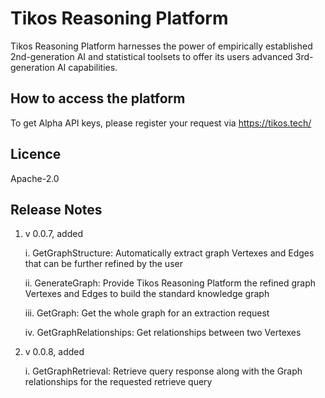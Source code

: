 # Tikos Reasoning Platform

Tikos Reasoning Platform harnesses the power of empirically established 2nd-generation AI and statistical toolsets to offer its users advanced 3rd-generation AI capabilities.

## How to access the platform

To get Alpha API keys, please register your request via https://tikos.tech/

## Licence

Apache-2.0

## Release Notes

1. v 0.0.7, added 

   i. GetGraphStructure: Automatically extract graph Vertexes and Edges that can be further refined by the user

   ii. GenerateGraph: Provide Tikos Reasoning Platform the refined graph Vertexes and Edges to build the standard knowledge graph

   iii. GetGraph: Get the whole graph for an extraction request

   iv. GetGraphRelationships: Get relationships between two Vertexes
2. v 0.0.8, added

   i. GetGraphRetrieval: Retrieve query response along with the Graph relationships for the requested retrieve query